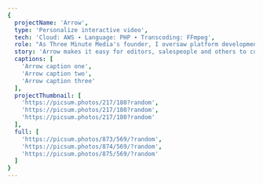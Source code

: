 ```yaml
---
{
  projectName: 'Arrow',
  type: 'Personalize interactive video',
  tech: 'Cloud: AWS ∙ Language: PHP ∙ Transcoding: FFmpeg',
  role: "As Three Minute Media's founder, I oversaw platform development, managing our project lead and prioritizing features.",
  story: 'Arrow makes it easy for editors, salespeople and others to customize both content and interactive features on a one-to-one basis without help from a service provider.',
  captions: [
    'Arrow caption one',
    'Arrow caption two',
    'Arrow caption three'
  ],
  projectThumbnail: [
    'https://picsum.photos/217/180?random',
    'https://picsum.photos/217/180?random',
    'https://picsum.photos/217/180?random'
  ],
  full: [
    'https://picsum.photos/873/569/?random',
    'https://picsum.photos/874/569/?random',
    'https://picsum.photos/875/569/?random'
  ]
}
---
```

